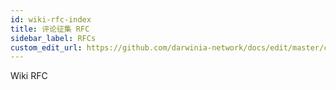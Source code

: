 ```yaml
---
id: wiki-rfc-index
title: 评论征集 RFC
sidebar_label: RFCs
custom_edit_url: https://github.com/darwinia-network/docs/edit/master/content/zh-CN/wiki-rfc-index.md
---
```


Wiki RFC